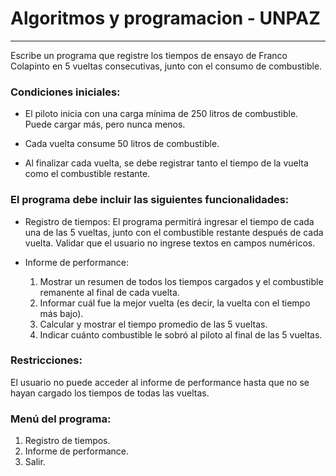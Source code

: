 # Algoritmos y programacion - UNPAZ

***

Escribe un programa que registre los tiempos de ensayo de Franco Colapinto en 5 vueltas
consecutivas, junto con el consumo de combustible.

### **Condiciones iniciales**:
* El piloto inicia con una carga mínima de 250 litros de combustible. Puede cargar más, pero
nunca menos.

* Cada vuelta consume 50 litros de combustible.

* Al finalizar cada vuelta, se debe registrar tanto el tiempo de la vuelta como el combustible
restante.

### **El programa debe incluir las siguientes funcionalidades**:
* Registro de tiempos: El programa permitirá ingresar el tiempo de cada una de las 5 vueltas,
junto con el combustible restante después de cada vuelta. Validar que el usuario no ingrese
textos en campos numéricos.

* Informe de performance:
  1. Mostrar un resumen de todos los tiempos cargados y el combustible remanente al final de
  cada vuelta.
  2. Informar cuál fue la mejor vuelta (es decir, la vuelta con el tiempo más bajo).
  3. Calcular y mostrar el tiempo promedio de las 5 vueltas.
  4. Indicar cuánto combustible le sobró al piloto al final de las 5 vueltas.

### **Restricciones**:
El usuario no puede acceder al informe de performance hasta que no se
hayan cargado los tiempos de todas las vueltas.

### **Menú del programa**:
1. Registro de tiempos.
2. Informe de performance.
3. Salir.
